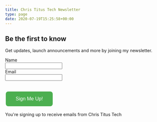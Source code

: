 ```yaml
---
title: Chris Titus Tech Newsletter 
type: page
date: 2020-07-19T15:25:58+00:00
---
```

## Be the first to know

Get updates, launch announcements and more by joining my newsletter.

<style>
    #submit {
        background-color: #4CAF50; /* Green background */
        border: none; /* Remove borders */
        color: white; /* White text */
        padding: 15px 32px; /* Some padding */
        text-align: center; /* Center the text */
        text-decoration: none; /* No underline */
        display: inline-block; /* Get the button to inline */
        font-size: 16px; /* Increase font size */
        margin: 4px 2px; /* Add some margin */
        cursor: pointer; /* Pointer cursor on hover */
        border-radius: 8px; /* Rounded corners */
        transition: background-color 0.5s ease; /* Smooth transition for background color */
    }

    #submit:hover {
        background-color: #007bff; /* Change to blue on hover */
        transition: background-color 0.5s ease; /* Smooth transition to blue */
    }
</style>

<script src='https://www.google.com/recaptcha/api.js'></script>
<form action="http://newsletter.christitus.com/subscribe" method="POST" accept-charset="utf-8">
	<label for="name">Name</label><br/>
	<input type="text" name="name" id="name"/>
	<br/>
	<label for="email">Email</label><br/>
	<input type="email" name="email" id="email"/><br/><br/>
	<p class="g-recaptcha" data-sitekey="6Lcej6IpAAAAAEqICzfK-10FyzNaeameNiQffcov"></p><div style="display:none;">
	<label for="hp">HP</label><br/>
	<input type="text" name="hp" id="hp"/>
	</div>
	<input type="hidden" name="list" value="BdlkPnowdu7nhx6niCzQUw"/>
	<input type="hidden" name="subform" value="yes"/>
	<input type="submit" name="submit" id="submit" value="Sign Me Up!"/>
</form>

You're signing up to receive emails from Chris Titus Tech
